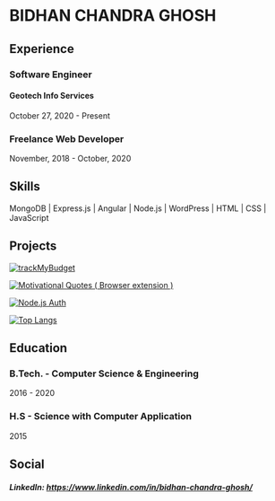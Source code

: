 # BIDHAN CHANDRA GHOSH

## Experience
### Software Engineer
#### Geotech Info Services
October 27, 2020 - Present

### Freelance Web Developer
November, 2018 - October, 2020

## Skills
MongoDB | Express.js | Angular | Node.js | WordPress | HTML | CSS | JavaScript

## Projects
[![trackMyBudget](https://github-readme-stats.vercel.app/api/pin/?username=bidhantech&repo=trackMyBudget-using-ionic&theme=radical)](https://play.google.com/store/apps/details?id=in.bidhantech.trackMyBudget)

[![Motivational Quotes ( Browser extension )](https://github-readme-stats.vercel.app/api/pin/?username=bidhantech&repo=motivational-quotes-browser-extension&theme=radical)](https://chrome.google.com/webstore/detail/motivational-quotes/ljhoogbfimpodcklbgflpfllfdoncakl)

[![Node.js Auth](https://github-readme-stats.vercel.app/api/pin/?username=bidhantech&repo=nodejs-authentication&theme=radical)](https://github.com/bidhantech/nodejs-authentication)

[![Top Langs](https://github-readme-stats.vercel.app/api/top-langs/?username=bidhantech&layout=compact&theme=radical)](https://github.com/bidhantech)

## Education
### B.Tech. - Computer Science & Engineering
2016 - 2020

### H.S - Science with Computer Application
2015

## Social
##### LinkedIn: https://www.linkedin.com/in/bidhan-chandra-ghosh/
